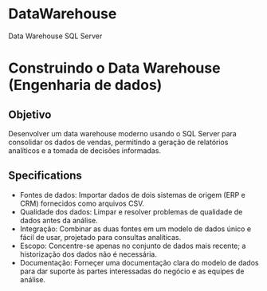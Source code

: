 # DataWarehouse
Data Warehouse SQL Server

# Construindo o Data Warehouse (Engenharia de dados)
## Objetivo
Desenvolver um data warehouse moderno usando o SQL Server para consolidar os dados de vendas, permitindo a geração de relatórios analíticos e a tomada de decisões informadas.

## Specifications
* Fontes de dados: Importar dados de dois sistemas de origem (ERP e CRM) fornecidos como arquivos CSV.
* Qualidade dos dados: Limpar e resolver problemas de qualidade de dados antes da análise.
* Integração: Combinar as duas fontes em um modelo de dados único e fácil de usar, projetado para consultas analíticas.
* Escopo: Concentre-se apenas no conjunto de dados mais recente; a historização dos dados não é necessária.
* Documentação: Forneçer uma documentação clara do modelo de dados para dar suporte às partes interessadas do negócio e as equipes de análise.
